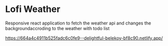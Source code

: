 # Lofi Weather

Responsive react application to fetch the weather api and changes the backgroundaccroding to the weather with todo list

https://664a4c4911b525fadc6c0fe9--delightful-belekoy-bf8c90.netlify.app/

